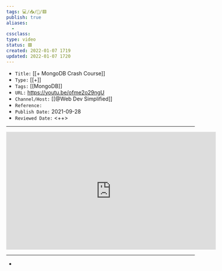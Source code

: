 ```yaml
---
tags: 💻️/📥️/🎥️/🟥️
publish: true
aliases:
  - 
cssclass: 
type: video
status: 🟥️
created: 2022-01-07 1719
updated: 2022-01-07 1720
---
```


- `Title:` [[+ MongoDB Crash Course]]
- `Type:` [[+]]
- `Tags:` [[MongoDB]]
- `URL:` <https://youtu.be/ofme2o29ngU>
- `Channel/Host:` [[@Web Dev Simplified]]
- `Reference:` 
- `Publish Date:` 2021-09-28
- `Reviewed Date:` <++>

---

<center><iframe width="560" height="315" src="https://www.youtube.com/embed/ofme2o29ngU" frameborder="0" allow="accelerometer; autoplay; encrypted-media; gyroscope; picture-in-picture" allowfullscreen></iframe></center>

---

- 
